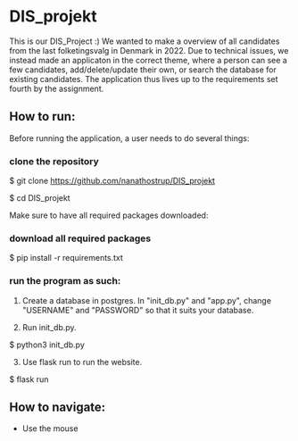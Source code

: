 # DIS_projekt

This is our DIS_Project :)
We wanted to make a overview of all candidates from the last folketingsvalg in Denmark in 2022.
Due to technical issues, we instead made an applicaton in the correct theme, where a person can see a few candidates, add/delete/update their own, or search the database for existing candidates. The application thus lives up to the requirements set fourth by the assignment. 


## How to run:

Before running the application, a user needs to do several things:

### clone the repository
$ git clone https://github.com/nanathostrup/DIS_projekt

$ cd DIS_projekt 

Make sure to have all required packages downloaded:
  
### download all required packages

$ pip install -r requirements.txt

### run the program as such:

1. Create a database in postgres. In "init_db.py" and "app.py", change "USERNAME" and "PASSWORD" so that it suits your database.

2. Run init_db.py.

$ python3 init_db.py

3. Use flask run to run the website. 

$ flask run


## How to navigate:
- Use the mouse
